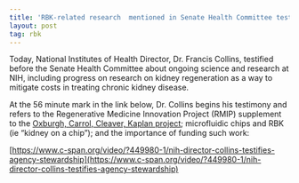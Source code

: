 ```yaml
---
title: 'RBK-related research  mentioned in Senate Health Committee testimony'
layout: post
tag: rbk
---
```


Today, National Institutes of Health Director, Dr. Francis Collins, testified before the Senate Health Committee about ongoing science and research at NIH, including progress on research on kidney regeneration as a way to mitigate costs in treating chronic kidney disease.

At the 56 minute mark in the link below, Dr. Collins begins his testimony and refers to the Regenerative Medicine Innovation Project (RMIP) supplement to the [Oxburgh, Carrol, Cleaver, Kaplan project](https://www.atlas-d2k.org/rebuildingakidney/projects/progenitor-niche-signals/); microfluidic chips and RBK (ie “kidney on a chip”); and the importance of funding such work:

[https://www.c-span.org/video/?449980-1/nih-director-collins-testifies-agency-stewardship](https://www.c-span.org/video/?449980-1/nih-director-collins-testifies-agency-stewardship)
